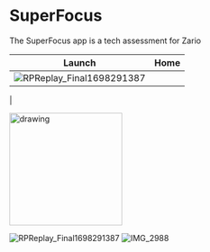 # SuperFocus

The SuperFocus app is a tech assessment for Zario


| Launch | Home |
| ---- | ---- |
| ![RPReplay_Final1698291387](https://github.com/sandorferreira1/SuperFocus/assets/86773115/711ddc15-302c-4fa9-a761-aac9214d63e9) |
 |


<img src="![IMG_2988](https://github.com/sandorferreira1/SuperFocus/assets/86773115/99fa1185-648b-4d66-9820-3d260b0f4237)" alt="drawing" width="200"/>

![RPReplay_Final1698291387](https://github.com/sandorferreira1/SuperFocus/assets/86773115/711ddc15-302c-4fa9-a761-aac9214d63e9)
![IMG_2988](https://github.com/sandorferreira1/SuperFocus/assets/86773115/99fa1185-648b-4d66-9820-3d260b0f4237)


